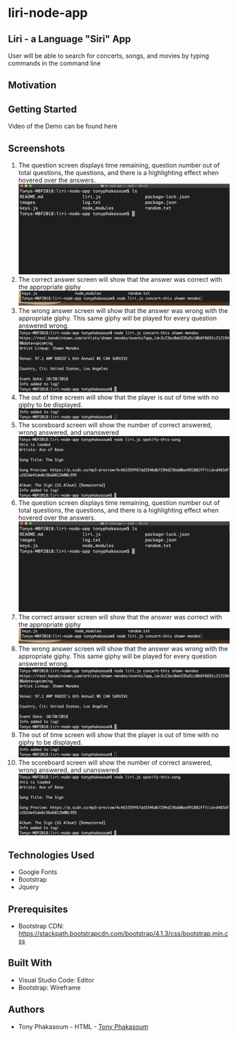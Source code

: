 # liri-node-app
## Liri - a Language "Siri" App
User will be able to search for concerts, songs, and movies by typing commands in the command line
## Motivation

## Getting Started
Video of the Demo can be found here 
## Screenshots
1. The question screen displays time remaining, question number out of total questions, the questions, and there is a highlighting effect when hovered over the answers.
![Image of question screen](https://github.com/tonyphak/liri-node-app/blob/master/images/Correct%20folder%20with%20js%20app.png)
2. The correct answer screen will show that the answer was correct with the appropriate giphy
![Image correct answer screen](https://github.com/tonyphak/liri-node-app/blob/master/images/concert-this%20and%20search%20word.png)
3. The wrong answer screen will show that the answer was wrong with the appropriate giphy. This same giphy will be played for every question answered wrong.
![Image of wrong answer screen](https://github.com/tonyphak/liri-node-app/blob/master/images/concert-this%20results.png)
4. The out of time screen will show that the player is out of time with no giphy to be displayed.
![Image of out of time screen](https://github.com/tonyphak/liri-node-app/blob/master/images/concert-this%20log%20txt.png)
5. The scoreboard screen will show the number of correct answered, wrong answered, and unanswered
![Image of scoreboard screen](https://github.com/tonyphak/liri-node-app/blob/master/images/spotify-this-song%20default%20result.png)
6. The question screen displays time remaining, question number out of total questions, the questions, and there is a highlighting effect when hovered over the answers.
![Image of question screen](https://github.com/tonyphak/liri-node-app/blob/master/images/Correct%20folder%20with%20js%20app.png)
7. The correct answer screen will show that the answer was correct with the appropriate giphy
![Image correct answer screen](https://github.com/tonyphak/liri-node-app/blob/master/images/concert-this%20and%20search%20word.png)
8. The wrong answer screen will show that the answer was wrong with the appropriate giphy. This same giphy will be played for every question answered wrong.
![Image of wrong answer screen](https://github.com/tonyphak/liri-node-app/blob/master/images/concert-this%20results.png)
9. The out of time screen will show that the player is out of time with no giphy to be displayed.
![Image of out of time screen](https://github.com/tonyphak/liri-node-app/blob/master/images/concert-this%20log%20txt.png)
10. The scoreboard screen will show the number of correct answered, wrong answered, and unanswered
![Image of scoreboard screen](https://github.com/tonyphak/liri-node-app/blob/master/images/spotify-this-song%20default%20result.png)
## Technologies Used
* Google Fonts
* Bootstrap
* Jquery
## Prerequisites
* Bootstrap CDN: https://stackpath.bootstrapcdn.com/bootstrap/4.1.3/css/bootstrap.min.css

## Built With
* Visual Studio Code: Editor
* Bootstrap: Wireframe
## Authors
* Tony Phakasoum - HTML - [Tony Phakasoum](https://github.com/tonyphak)

